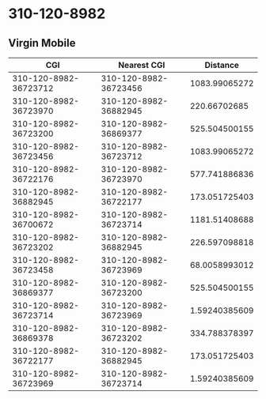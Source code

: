 # 310-120-8982
## Virgin Mobile


| CGI | Nearest CGI | Distance |
|-----|-------------|----------|
| 310-120-8982-36723712 | 310-120-8982-36723456 | 1083.99065272 |
| 310-120-8982-36723970 | 310-120-8982-36882945 | 220.66702685 |
| 310-120-8982-36723200 | 310-120-8982-36869377 | 525.504500155 |
| 310-120-8982-36723456 | 310-120-8982-36723712 | 1083.99065272 |
| 310-120-8982-36722176 | 310-120-8982-36723970 | 577.741886836 |
| 310-120-8982-36882945 | 310-120-8982-36722177 | 173.051725403 |
| 310-120-8982-36700672 | 310-120-8982-36723714 | 1181.51408688 |
| 310-120-8982-36723202 | 310-120-8982-36882945 | 226.597098818 |
| 310-120-8982-36723458 | 310-120-8982-36723969 | 68.0058993012 |
| 310-120-8982-36869377 | 310-120-8982-36723200 | 525.504500155 |
| 310-120-8982-36723714 | 310-120-8982-36723969 | 1.59240385609 |
| 310-120-8982-36869378 | 310-120-8982-36723202 | 334.788378397 |
| 310-120-8982-36722177 | 310-120-8982-36882945 | 173.051725403 |
| 310-120-8982-36723969 | 310-120-8982-36723714 | 1.59240385609 |

